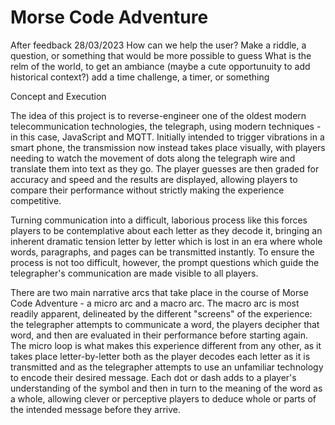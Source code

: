 # Morse Code Adventure

After feedback 28/03/2023
How can we help the user?
Make a riddle, a question, or something that would be more possible to guess
What is the relm of the world, to get an ambiance
(maybe a cute opportunuity to add historical context?)
add a time challenge, a timer, or something


Concept and Execution

The idea of this project is to reverse-engineer one of the oldest modern telecommunication technologies, the telegraph, using modern techniques - in this case, JavaScript and MQTT. Initially intended to trigger vibrations in a smart phone, the transmission now instead takes place visually, with players needing to watch the movement of dots along the telegraph wire and translate them into text as they go. The player guesses are then graded for accuracy and speed and the results are displayed, allowing players to compare their performance without strictly making the experience competitive. 

Turning communication into a difficult, laborious process like this forces players to be contemplative about each letter as they decode it, bringing an inherent dramatic tension letter by letter which is lost in an era where whole words, paragraphs, and pages can be transmitted instantly. To ensure the process is not too difficult, however, the prompt questions which guide the telegrapher's communication are made visible to all players. 

There are two main narrative arcs that take place in the course of Morse Code Adventure - a micro arc and a macro arc. The macro arc is most readily apparent, delineated by the different "screens" of the experience: the telegrapher attempts to communicate a word, the players decipher that word, and then are evaluated in their performance before starting again. The micro loop is what makes this experience different from any other, as it takes place letter-by-letter both as the player decodes each letter as it is transmitted and as the telegrapher attempts to use an unfamiliar technology to encode their desired message. Each dot or dash adds to a player's understanding of the symbol and then in turn to the meaning of the word as a whole, allowing clever or perceptive players to deduce whole or parts of the intended message before they arrive.